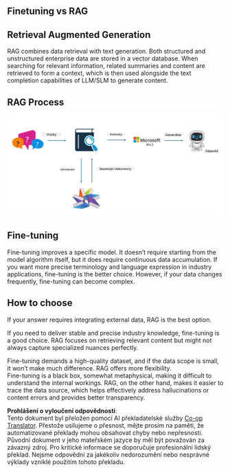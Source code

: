 <!--
CO_OP_TRANSLATOR_METADATA:
{
  "original_hash": "e4e010400c2918557b36bb932a14004c",
  "translation_date": "2025-05-09T22:17:05+00:00",
  "source_file": "md/03.FineTuning/FineTuning_vs_RAG.md",
  "language_code": "cs"
}
-->
## Finetuning vs RAG

## Retrieval Augmented Generation

RAG combines data retrieval with text generation. Both structured and unstructured enterprise data are stored in a vector database. When searching for relevant information, related summaries and content are retrieved to form a context, which is then used alongside the text completion capabilities of LLM/SLM to generate content.

## RAG Process
![FinetuningvsRAG](../../../../translated_images/rag.36e7cb856f120334d577fde60c6a5d7c5eecae255dac387669303d30b4b3efa4.cs.png)

## Fine-tuning
Fine-tuning improves a specific model. It doesn’t require starting from the model algorithm itself, but it does require continuous data accumulation. If you want more precise terminology and language expression in industry applications, fine-tuning is the better choice. However, if your data changes frequently, fine-tuning can become complex.

## How to choose
If your answer requires integrating external data, RAG is the best option.

If you need to deliver stable and precise industry knowledge, fine-tuning is a good choice. RAG focuses on retrieving relevant content but might not always capture specialized nuances perfectly.

Fine-tuning demands a high-quality dataset, and if the data scope is small, it won’t make much difference. RAG offers more flexibility.  
Fine-tuning is a black box, somewhat metaphysical, making it difficult to understand the internal workings. RAG, on the other hand, makes it easier to trace the data source, which helps effectively address hallucinations or content errors and provides better transparency.

**Prohlášení o vyloučení odpovědnosti**:  
Tento dokument byl přeložen pomocí AI překladatelské služby [Co-op Translator](https://github.com/Azure/co-op-translator). Přestože usilujeme o přesnost, mějte prosím na paměti, že automatizované překlady mohou obsahovat chyby nebo nepřesnosti. Původní dokument v jeho mateřském jazyce by měl být považován za závazný zdroj. Pro kritické informace se doporučuje profesionální lidský překlad. Nejsme odpovědní za jakékoliv nedorozumění nebo nesprávné výklady vzniklé použitím tohoto překladu.